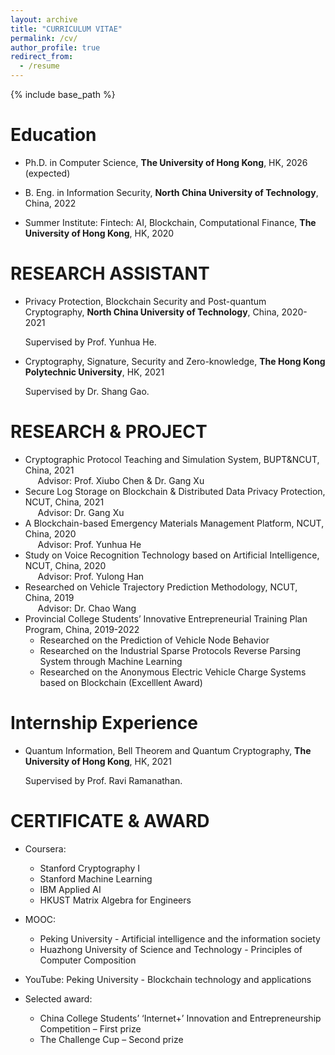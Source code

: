 ```yaml
---
layout: archive
title: "CURRICULUM VITAE"
permalink: /cv/
author_profile: true
redirect_from:
  - /resume
---
```


{% include base_path %}

Education
======
* Ph.D. in Computer Science, **The University of Hong Kong**, HK, 2026 (expected)

* B. Eng. in Information Security, **North China University of Technology**, China, 2022
                                                                 
* Summer Institute: Fintech: AI, Blockchain, Computational Finance, **The University of Hong Kong**, HK, 2020


RESEARCH ASSISTANT
======
* Privacy Protection, Blockchain Security and Post-quantum Cryptography, **North China University of Technology**, China, 2020-2021

  Supervised by Prof. Yunhua He.

* Cryptography, Signature, Security and Zero-knowledge, **The Hong Kong Polytechnic University**, HK, 2021

  Supervised by Dr. Shang Gao.

RESEARCH & PROJECT
======
 * Cryptographic Protocol Teaching and Simulation System, BUPT&NCUT, China, 2021  
  &nbsp;&nbsp;&nbsp;&nbsp;&nbsp;Advisor: Prof. Xiubo Chen & Dr. Gang Xu  
 * Secure Log Storage on Blockchain & Distributed Data Privacy Protection, NCUT, China, 2021  
  &nbsp;&nbsp;&nbsp;&nbsp;&nbsp;Advisor: Dr. Gang Xu  
*  A Blockchain-based Emergency Materials Management Platform, NCUT, China, 2020  
  &nbsp;&nbsp;&nbsp;&nbsp;&nbsp;Advisor: Prof. Yunhua He  
*  Study on Voice Recognition Technology based on Artificial Intelligence, NCUT, China, 2020  
  &nbsp;&nbsp;&nbsp;&nbsp;&nbsp;Advisor: Prof. Yulong Han  
*  Researched on Vehicle Trajectory Prediction Methodology, NCUT, China, 2019  
  &nbsp;&nbsp;&nbsp;&nbsp;&nbsp;Advisor: Dr. Chao Wang  
* Provincial College Students’ Innovative Entrepreneurial Training Plan Program, China, 2019-2022  
  *   Researched on the Prediction of Vehicle Node Behavior                                                        
  *   Researched on the Industrial Sparse Protocols Reverse Parsing System through Machine Learning  
  *   Researched on the Anonymous Electric Vehicle Charge Systems based on Blockchain (Excelllent Award)

Internship Experience
======
* Quantum Information, Bell Theorem and Quantum Cryptography, **The University of Hong Kong**, HK, 2021

  Supervised by Prof. Ravi Ramanathan.


CERTIFICATE & AWARD 
======
* Coursera:
   * Stanford Cryptography I  
   * Stanford Machine Learning
   * IBM Applied AI 
   * HKUST Matrix Algebra for Engineers

* MOOC: 
    *   Peking University - Artificial intelligence and the information society
    *   Huazhong University of Science and Technology - Principles of Computer Composition


* YouTube: Peking University - Blockchain technology and applications
 

* Selected award:
    *  China College Students’ ‘Internet+’ Innovation and Entrepreneurship Competition – First prize
    *  The Challenge Cup – Second prize


